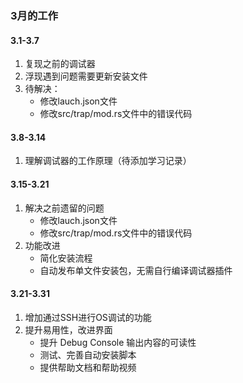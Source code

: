 ### 3月的工作

#### 3.1-3.7

1. 复现之前的调试器
2. 浮现遇到问题需要更新安装文件
3. 待解决：
   - 修改lauch.json文件
   - 修改src/trap/mod.rs文件中的错误代码
    
#### 3.8-3.14

1. 理解调试器的工作原理（待添加学习记录）

#### 3.15-3.21
1. 解决之前遗留的问题
   - 修改lauch.json文件
   - 修改src/trap/mod.rs文件中的错误代码
2. 功能改进
   - 简化安装流程
   - 自动发布单文件安装包，无需自行编译调试器插件

#### 3.21-3.31

1. 增加通过SSH进行OS调试的功能
2. 提升易用性，改进界面
   - 提升 Debug Console 输出内容的可读性
   - 测试、完善自动安装脚本
   - 提供帮助文档和帮助视频

 
